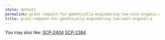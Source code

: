 ```yaml
---
style: default
permalink: grant-request-for-genetically-engineering-low-cost-organic-a
title: grant-request-for-genetically-engineering-low-cost-organic-a
---
```

You may also like:
[SCP-2404](http://scp-wiki.net/scp-2404)
[SCP-2384](http://scp-wiki.net/scp-2384)